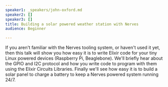 ```yaml
---
speaker1: _speakers/john-oxford.md
speaker2: []
speaker3: []
title: Building a solar powered weather station with Nerves
audience: Beginner

---
```

If you aren't familiar with the Nerves tooling system, or haven't used it yet, then this talk will show you how easy it is to write Elixir code for your tiny Linux powered devices (Raspberry Pi, Beaglebone). We'll briefly hear about the GPIO and I2C protocol and how you write code to program with them using the Elixir Circuits Libraries. Finally we'll see how easy it is to build a solar panel to charge a battery to keep a Nerves powered system running 24/7.